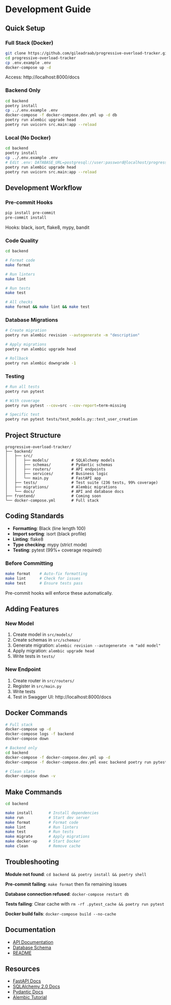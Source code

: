 # Development Guide

## Quick Setup

### Full Stack (Docker)

```bash
git clone https://github.com/gileadraab/progressive-overload-tracker.git
cd progressive-overload-tracker
cp .env.example .env
docker-compose up -d
```

Access: http://localhost:8000/docs

### Backend Only

```bash
cd backend
poetry install
cp ../.env.example .env
docker-compose -f docker-compose.dev.yml up -d db
poetry run alembic upgrade head
poetry run uvicorn src.main:app --reload
```

### Local (No Docker)

```bash
cd backend
poetry install
cp ../.env.example .env
# Edit .env: DATABASE_URL=postgresql://user:password@localhost/progresstracker_db
poetry run alembic upgrade head
poetry run uvicorn src.main:app --reload
```

## Development Workflow

### Pre-commit Hooks

```bash
pip install pre-commit
pre-commit install
```

Hooks: black, isort, flake8, mypy, bandit

### Code Quality

```bash
cd backend

# Format code
make format

# Run linters
make lint

# Run tests
make test

# All checks
make format && make lint && make test
```

### Database Migrations

```bash
# Create migration
poetry run alembic revision --autogenerate -m "description"

# Apply migrations
poetry run alembic upgrade head

# Rollback
poetry run alembic downgrade -1
```

### Testing

```bash
# Run all tests
poetry run pytest

# With coverage
poetry run pytest --cov=src --cov-report=term-missing

# Specific test
poetry run pytest tests/test_models.py::test_user_creation
```

## Project Structure

```
progressive-overload-tracker/
├── backend/
│   ├── src/
│   │   ├── models/          # SQLAlchemy models
│   │   ├── schemas/         # Pydantic schemas
│   │   ├── routers/         # API endpoints
│   │   ├── services/        # Business logic
│   │   └── main.py          # FastAPI app
│   ├── tests/               # Test suite (236 tests, 99% coverage)
│   ├── migrations/          # Alembic migrations
│   └── docs/                # API and database docs
├── frontend/                # Coming soon
└── docker-compose.yml       # Full stack
```

## Coding Standards

- **Formatting**: Black (line length 100)
- **Import sorting**: isort (black profile)
- **Linting**: flake8
- **Type checking**: mypy (strict mode)
- **Testing**: pytest (99%+ coverage required)

### Before Committing

```bash
make format    # Auto-fix formatting
make lint      # Check for issues
make test      # Ensure tests pass
```

Pre-commit hooks will enforce these automatically.

## Adding Features

### New Model

1. Create model in `src/models/`
2. Create schemas in `src/schemas/`
3. Generate migration: `alembic revision --autogenerate -m "add model"`
4. Apply migration: `alembic upgrade head`
5. Write tests in `tests/`

### New Endpoint

1. Create router in `src/routers/`
2. Register in `src/main.py`
3. Write tests
4. Test in Swagger UI: http://localhost:8000/docs

## Docker Commands

```bash
# Full stack
docker-compose up -d
docker-compose logs -f backend
docker-compose down

# Backend only
cd backend
docker-compose -f docker-compose.dev.yml up -d
docker-compose -f docker-compose.dev.yml exec backend poetry run pytest

# Clean slate
docker-compose down -v
```

## Make Commands

```bash
cd backend

make install       # Install dependencies
make run           # Start dev server
make format        # Format code
make lint          # Run linters
make test          # Run tests
make migrate       # Apply migrations
make docker-up     # Start Docker
make clean         # Remove cache
```

## Troubleshooting

**Module not found**: `cd backend && poetry install && poetry shell`

**Pre-commit failing**: `make format` then fix remaining issues

**Database connection refused**: `docker-compose restart db`

**Tests failing**: Clear cache with `rm -rf .pytest_cache && poetry run pytest`

**Docker build fails**: `docker-compose build --no-cache`

## Documentation

- [API Documentation](backend/docs/API.md)
- [Database Schema](backend/docs/DATABASE.md)
- [README](README.md)

## Resources

- [FastAPI Docs](https://fastapi.tiangolo.com/)
- [SQLAlchemy 2.0 Docs](https://docs.sqlalchemy.org/)
- [Pydantic Docs](https://docs.pydantic.dev/)
- [Alembic Tutorial](https://alembic.sqlalchemy.org/en/latest/tutorial.html)
